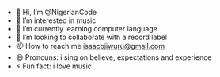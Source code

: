 - 👋 Hi, I’m @NigerianCode
- 👀 I’m interested in music
- 🌱 I’m currently learning computer language
- 💞️ I’m looking to collaborate with a record label
- 📫 How to reach me isaacojiwuru@gmail.com
- 😄 Pronouns: i sing on believe, expectations and experience
- ⚡ Fun fact: i love music
